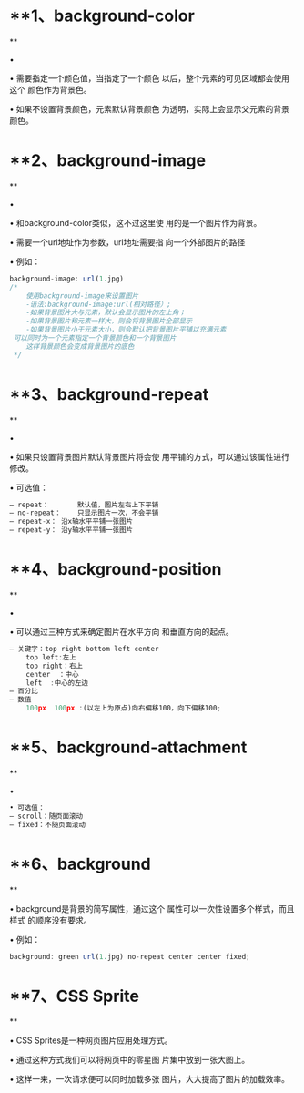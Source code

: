# **1、background-color**

• 

• 需要指定一个颜色值，当指定了一个颜色以后，整个元素的可见区域都会使用这个颜色作为背景色。

• 如果不设置背景颜色，元素默认背景颜色为透明，实际上会显示父元素的背景颜色。

# **2、background-image**

• 

• 和background-color类似，这不过这里使用的是一个图片作为背景。

• 需要一个url地址作为参数，url地址需要指向一个外部图片的路径

• 例如：

```javascript
background-image: url(1.jpg)
/*
    使用background-image来设置图片
    -语法:background-image:url(相对路径）;
    -如果背景图片大与元素，默认会显示图片的左上角；
    -如果背景图片和元素一样大，则会将背景图片全部显示
    -如果背景图片小于元素大小，则会默认把背景图片平铺以充满元素
 可以同时为一个元素指定一个背景颜色和一个背景图片
    这样背景颜色会变成背景图片的底色
 */
```

# **3、background-repeat**

• 

• 如果只设置背景图片默认背景图片将会使用平铺的方式，可以通过该属性进行修改。

• 可选值：

```javascript
– repeat：		默认值，图片左右上下平铺
– no-repeat：	只显示图片一次，不会平铺
– repeat-x：	沿x轴水平平铺一张图片
– repeat-y：	沿y轴水平平铺一张图片
```

# **4、background-position**

• 

• 可以通过三种方式来确定图片在水平方向和垂直方向的起点。

```javascript
– 关键字：top right bottom left center
    top left:左上
    top right：右上
    center  ：中心
    left  :中心的左边
– 百分比
– 数值
    100px  100px :(以左上为原点)向右偏移100，向下偏移100;
```

# **5、background-attachment**

• 

```javascript
• 可选值：
– scroll：随页面滚动
– fixed：不随页面滚动
```

# **6、background**

• background是背景的简写属性，通过这个属性可以一次性设置多个样式，而且样式的顺序没有要求。

• 例如：

```javascript
background: green url(1.jpg) no-repeat center center fixed;
```

# **7、CSS Sprite**

• CSS Sprites是一种网页图片应用处理方式。

• 通过这种方式我们可以将网页中的零星图片集中放到一张大图上。

• 这样一来，一次请求便可以同时加载多张图片，大大提高了图片的加载效率。